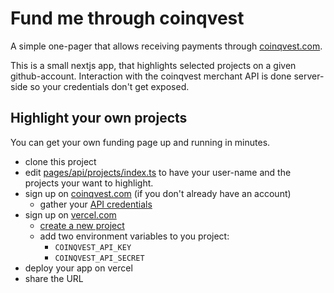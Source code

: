 # Fund me through coinqvest
A simple one-pager that allows receiving payments through [coinqvest.com](https://coinqvest.com).

This is a small nextjs app, that highlights selected projects on a given github-account. Interaction with the
coinqvest merchant API is done server-side so your credentials don't get exposed.

## Highlight your own projects
You can get your own funding page up and running in minutes.
- clone this project
- edit [pages/api/projects/index.ts](pages/api/projects/index.ts) to have your user-name and the projects your want to highlight.
- sign up on [coinqvest.com](https://coinqvest.com) (if you don't already have an account)
    - gather your [API credentials](https://www.coinqvest.com/en/api-settings#apiCredentials)
- sign up on [vercel.com](https://vercel.com)
  - [create a new project](https://vercel.com/new)
  - add two environment variables to you project:
    - ```COINQVEST_API_KEY```
    - ```COINQVEST_API_SECRET```
- deploy your app on vercel
- share the URL
